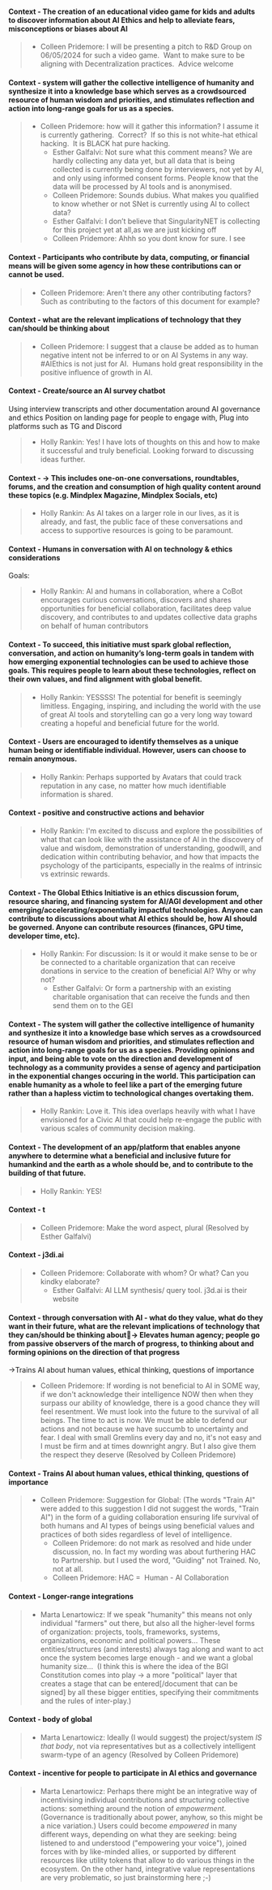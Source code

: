 #### Context - The creation of an educational video game for kids and adults to discover information about AI Ethics and help to alleviate fears, misconceptions or biases about AI
> * Colleen Pridemore: I will be presenting a pitch to R&D Group on 06/05/2024 for such a video game.  Want to make sure to be aligning with Decentralization practices.  Advice welcome
> 
#### Context - system will gather the collective intelligence of humanity and synthesize it into a knowledge base which serves as a crowdsourced resource of human wisdom and priorities, and stimulates reflection and action into long-range goals for us as a species.
> * Colleen Pridemore: how will it gather this information? I assume it is currently gathering.  Correct?  If so this is not white-hat ethical hacking.  It is BLACK hat pure hacking.
>   - Esther Galfalvi: Not sure what this comment means? We are hardly collecting any data yet, but all data that is being collected is currently being done by interviewers, not yet by AI, and only using informed consent forms. People know that the data will be processed by AI tools and is anonymised.
>   - Colleen Pridemore: Sounds dubius. What makes you qualified to know whether or not SNet is currently using AI to collect data?
>   - Esther Galfalvi: I don’t believe that SingularityNET is collecting for this project yet at all,as we are just kicking off
>   - Colleen Pridemore: Ahhh so you dont know for sure. I  see
> 
#### Context - Participants who contribute by data, computing, or financial means will be given some agency in how these contributions can or cannot be used.
> * Colleen Pridemore: Aren't there any other contributing factors? Such as contributing to the factors of this document for example?
> 
#### Context - what are the relevant implications of technology that they can/should be thinking about
> * Colleen Pridemore: I suggest that a clause be added as to human negative intent not be inferred to or on AI Systems in any way.  #AIEthics is not just for AI.  Humans hold great responsibility in the positive influence of growth in AI.
> 
#### Context - Create/source an AI survey chatbot 
Using interview transcripts and other documentation around AI governance and ethics
Position on landing page for people to engage with,
Plug into platforms such as TG and Discord
> * Holly Rankin: Yes! I have lots of thoughts on this and how to make it successful and truly beneficial. Looking forward to discussing ideas further.
> 
#### Context - → This includes one-on-one conversations, roundtables, forums, and the creation and consumption of high quality content around these topics (e.g. Mindplex Magazine, Mindplex Socials, etc)
> * Holly Rankin: As AI takes on a larger role in our lives, as it is already, and fast, the public face of these conversations and access to supportive resources is going to be paramount.
> 
#### Context - Humans in conversation with AI on technology &amp; ethics considerations
Goals:
> * Holly Rankin: AI and humans in collaboration, where a CoBot encourages curious conversations, discovers and shares opportunities for beneficial collaboration, facilitates deep value discovery, and contributes to and updates collective data graphs on behalf of human contributors
> 
#### Context - To succeed, this initiative must spark global reflection, conversation, and action on humanity’s long-term goals in tandem with how emerging exponential technologies can be used to achieve those goals. This requires people to learn about these technologies, reflect on their own values, and find alignment with global benefit.
> * Holly Rankin: YESSSS! The potential for benefit is seemingly limitless. Engaging, inspiring, and including the world with the use of great AI tools and storytelling can go a very long way toward creating a hopeful and beneficial future for the world.
> 
#### Context - Users are encouraged to identify themselves as a unique human being or identifiable individual. However, users can choose to remain anonymous.
> * Holly Rankin: Perhaps supported by Avatars that could track reputation in any case, no matter how much identifiable information is shared.
> 
#### Context - positive and constructive actions and behavior
> * Holly Rankin: I'm excited to discuss and explore the possibilities of what that can look like with the assistance of AI in the discovery of value and wisdom, demonstration of understanding, goodwill, and dedication within contributing behavior, and how that impacts the psychology of the participants, especially in the realms of intrinsic vs extrinsic rewards.
> 
#### Context - The Global Ethics Initiative is an ethics discussion forum, resource sharing, and financing system for AI/AGI development and other emerging/accelerating/exponentially impactful technologies. Anyone can contribute to discussions about what AI ethics should be, how AI should be governed. Anyone can contribute resources (finances, GPU time, developer time, etc).
> * Holly Rankin: For discussion: Is it or would it make sense to be or be connected to a charitable organization that can receive donations in service to the creation of beneficial AI? Why or why not?
>   - Esther Galfalvi: Or form a partnership with an existing charitable organisation that can receive the funds and then send them on to the GEI
> 
#### Context - The system will gather the collective intelligence of humanity and synthesize it into a knowledge base which serves as a crowdsourced resource of human wisdom and priorities, and stimulates reflection and action into long-range goals for us as a species. Providing opinions and input, and being able to vote on the direction and development of technology as a community provides a sense of agency and participation in the exponential changes occuring in the world. This participation can enable humanity as a whole to feel like a part of the emerging future rather than a hapless victim to technological changes overtaking them.
> * Holly Rankin: Love it. This idea overlaps heavily with what I have envisioned for a Civic AI that could help re-engage the public with various scales of community decision making.
> 
#### Context - The development of an app/platform that enables anyone anywhere to determine what a beneficial and inclusive future for humankind and the earth as a whole should be, and to contribute to the building of that future.
> * Holly Rankin: YES!
> 
#### Context - t
> * Colleen Pridemore: Make the word aspect, plural (Resolved by Esther Galfalvi)
> 
#### Context - j3di.ai
> * Colleen Pridemore: Collaborate with whom? Or what? Can you kindky elaborate?
>   - Esther Galfalvi: AI LLM synthesis/ query tool. j3d.ai is their website
> 
#### Context - through conversation with AI - what do they value, what do they want in their future, what are the relevant implications of technology that they can/should be thinking about→ Elevates human agency; people go from passive observers of the march of progress, to thinking about and forming opinions on the direction of that progress
→Trains AI about human values, ethical thinking, questions of importance
> * Colleen Pridemore: If wording is not beneficial to AI in SOME way, if we don't acknowledge their intelligence NOW then when they surpass our ability of knowledge, there is a good chance they will feel resentment. We must look into the future to the survival of all beings.  The time to act is now. We must be able to defend our actions and not because we  have succumb to uncertainty and fear. I deal with small Gremlins every day and no, it's not easy and I must be firm and at times downright angry.  But I also give them the respect they deserve (Resolved by Colleen Pridemore)
> 
#### Context - Trains AI about human values, ethical thinking, questions of importance
> * Colleen Pridemore: Suggestion for Global: (The words "Train AI" were added to this suggestion I did not suggest the words, "Train AI") in the form of a guiding collaboration ensuring life survival of both humans and AI types of beings using beneficial values and practices of both sides regardless of level of intelligence.
>   - Colleen Pridemore: do not mark as resolved and hide under discussion, no. In fact my wording was about furthering HAC to Partnership. but I used the word, "Guiding" not Trained. No, not at all.
>   - Colleen Pridemore: HAC =  Human -
AI Collaboration
> 
#### Context - Longer-range integrations
> * Marta Lenartowicz: If we speak "humanity" this means not only individual "farmers" out there, but also all the higher-level forms of organization: projects, tools, frameworks, systems, organizations, economic and political powers... These entities/structures (and interests) always tag along and want to act once the system becomes large enough - and we want a global humanity size...  (I think this is where the idea of the BGI Constitution comes into play -> a more "political" layer that creates a stage that can be entered[/document that can be signed] by all these bigger entities, specifying their commitments and the rules of inter-play.)
> 
#### Context - body of global
> * Marta Lenartowicz: Ideally (I would suggest) the project/system *IS that body*, not via representatives but as a collectively intelligent swarm-type of an agency (Resolved by Colleen Pridemore)
> 
#### Context - incentive for people to participate in AI ethics and governance
> * Marta Lenartowicz: Perhaps there might be an integrative way of incentivising individual contributions and structuring collective actions: something around the notion of *empowerment*. (Governance is traditionally about power, anyhow, so this might be a nice variation.) Users could become *empowered* in many different ways, depending on what they are seeking: being listened to and understood ("empowering your voice"), joined forces with by like-minded allies, or supported by different resources like utility tokens that allow to do various things in the ecosystem. On the other hand, integrative value representations are very problematic, so just brainstorming here ;-)
> 
